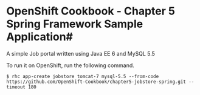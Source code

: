 # OpenShift Cookbook - Chapter 5 Spring Framework Sample Application#

A simple Job portal written using Java EE 6 and MySQL 5.5

To run it on OpenShift, run the following command.

```
$ rhc app-create jobstore tomcat-7 mysql-5.5 --from-code https://github.com/OpenShift-Cookbook/chapter5-jobstore-spring.git --timeout 180
```
